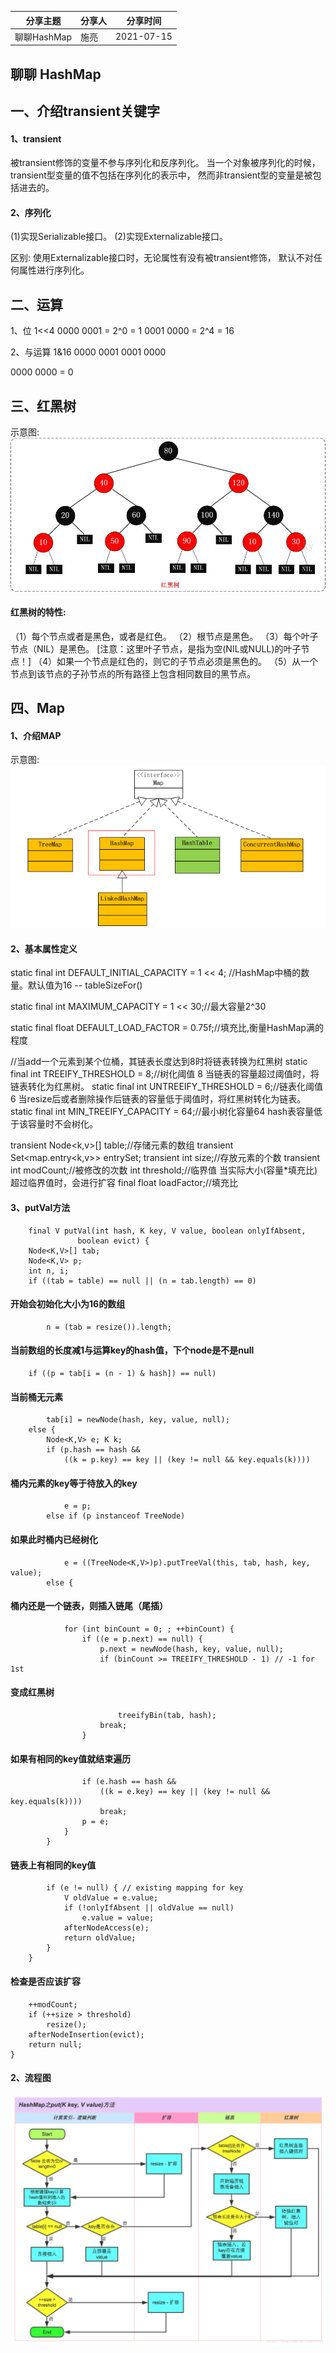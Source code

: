 分享主题 | 分享人 | 分享时间
---|---|---
聊聊HashMap | 施亮 | 2021-07-15

## 聊聊 HashMap

## 一、介绍transient关键字

#### 1、transient
被transient修饰的变量不参与序列化和反序列化。
当一个对象被序列化的时候，transient型变量的值不包括在序列化的表示中，
然而非transient型的变量是被包括进去的。

#### 2、序列化
(1)实现Serializable接口。
(2)实现Externalizable接口。

区别:
使用Externalizable接口时，无论属性有没有被transient修饰，
默认不对任何属性进行序列化。


## 二、运算 
1、位 1<<4 
0000 0001 = 2^0 = 1
0001 0000 = 2^4 = 16

2、与运算 1&16
0000 0001
0001 0000

0000 0000 = 0


## 三、红黑树
示意图:![avatar](../../../../../../images/hashmap/redTree.jpg)

#### 红黑树的特性:
（1）每个节点或者是黑色，或者是红色。
（2）根节点是黑色。
（3）每个叶子节点（NIL）是黑色。 [注意：这里叶子节点，是指为空(NIL或NULL)的叶子节点！]
（4）如果一个节点是红色的，则它的子节点必须是黑色的。
（5）从一个节点到该节点的子孙节点的所有路径上包含相同数目的黑节点。




## 四、Map

#### 1、介绍MAP
示意图:![avatar](../../../../../../images/hashmap/map.png)


#### 2、基本属性定义
static final int DEFAULT_INITIAL_CAPACITY = 1 << 4; //HashMap中桶的数量。默认值为16
-- tableSizeFor()

static final int MAXIMUM_CAPACITY = 1 << 30;//最大容量2^30

static final float DEFAULT_LOAD_FACTOR = 0.75f;//填充比,衡量HashMap满的程度

//当add一个元素到某个位桶，其链表长度达到8时将链表转换为红黑树
static final int TREEIFY_THRESHOLD = 8;//树化阈值 8 当链表的容量超过阈值时，将链表转化为红黑树。
static final int UNTREEIFY_THRESHOLD = 6;//链表化阈值 6 当resize后或者删除操作后链表的容量低于阈值时，将红黑树转化为链表。
static final int MIN_TREEIFY_CAPACITY = 64;//最小树化容量64 hash表容量低于该容量时不会树化。

transient Node<k,v>[] table;//存储元素的数组
transient Set<map.entry<k,v>> entrySet;
transient int size;//存放元素的个数
transient int modCount;//被修改的次数
int threshold;//临界值 当实际大小(容量*填充比)超过临界值时，会进行扩容 
final float loadFactor;//填充比



#### 3、putVal方法

        final V putVal(int hash, K key, V value, boolean onlyIfAbsent,
                   boolean evict) {
        Node<K,V>[] tab; 
        Node<K,V> p; 
        int n, i;
        if ((tab = table) == null || (n = tab.length) == 0)
#### 开始会初始化大小为16的数组
            n = (tab = resize()).length;
#### 当前数组的长度减1与运算key的hash值，下个node是不是null            
        if ((p = tab[i = (n - 1) & hash]) == null)
#### 当前桶无元素
            tab[i] = newNode(hash, key, value, null);
        else {
            Node<K,V> e; K k;
            if (p.hash == hash &&
                ((k = p.key) == key || (key != null && key.equals(k))))
#### 桶内元素的key等于待放入的key
                e = p;
            else if (p instanceof TreeNode)
####  如果此时桶内已经树化
                e = ((TreeNode<K,V>)p).putTreeVal(this, tab, hash, key, value);
            else {
#### 桶内还是一个链表，则插入链尾（尾插）
                for (int binCount = 0; ; ++binCount) {
                    if ((e = p.next) == null) {
                        p.next = newNode(hash, key, value, null);
                        if (binCount >= TREEIFY_THRESHOLD - 1) // -1 for 1st
####  变成红黑树
                            treeifyBin(tab, hash);
                        break;
                    }
#### 如果有相同的key值就结束遍历
                    if (e.hash == hash &&
                        ((k = e.key) == key || (key != null && key.equals(k))))
                        break;
                    p = e;
                }
            }
#### 链表上有相同的key值 
            if (e != null) { // existing mapping for key
                V oldValue = e.value;
                if (!onlyIfAbsent || oldValue == null)
                    e.value = value;
                afterNodeAccess(e);
                return oldValue;
            }
        }
#### 检查是否应该扩容
        ++modCount;
        if (++size > threshold)
            resize();
        afterNodeInsertion(evict);
        return null;
    }


#### 2、流程图
![avatar](../../../../../../images/hashmap/put.png)














